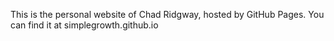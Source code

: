 This is the personal website of Chad Ridgway, hosted by GitHub Pages.  You can find it at simplegrowth.github.io